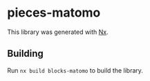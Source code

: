 # pieces-matomo

This library was generated with [Nx](https://nx.dev).

## Building

Run `nx build blocks-matomo` to build the library.
